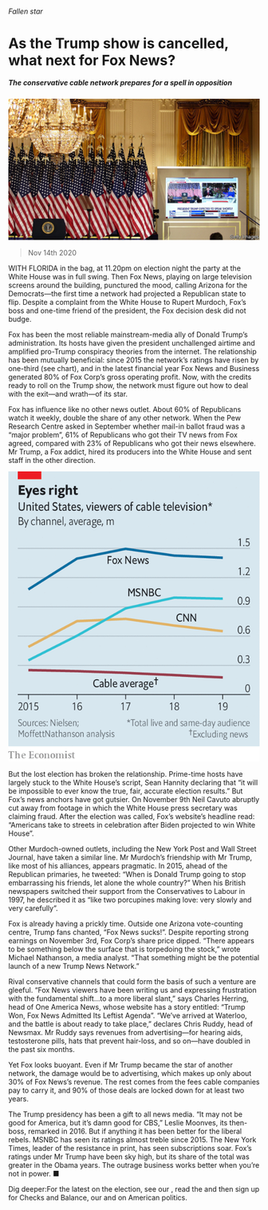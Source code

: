 ###### Fallen star

# As the Trump show is cancelled, what next for Fox News? 

##### The conservative cable network prepares for a spell in opposition 

![image](images/20201114_USP502.jpg) 

> Nov 14th 2020 

WITH FLORIDA in the bag, at 11.20pm on election night the party at the White House was in full swing. Then Fox News, playing on large television screens around the building, punctured the mood, calling Arizona for the Democrats—the first time a network had projected a Republican state to flip. Despite a complaint from the White House to Rupert Murdoch, Fox’s boss and one-time friend of the president, the Fox decision desk did not budge.

Fox has been the most reliable mainstream-media ally of Donald Trump’s administration. Its hosts have given the president unchallenged airtime and amplified pro-Trump conspiracy theories from the internet. The relationship has been mutually beneficial: since 2015 the network’s ratings have risen by one-third (see chart), and in the latest financial year Fox News and Business generated 80% of Fox Corp’s gross operating profit. Now, with the credits ready to roll on the Trump show, the network must figure out how to deal with the exit—and wrath—of its star.


Fox has influence like no other news outlet. About 60% of Republicans watch it weekly, double the share of any other network. When the Pew Research Centre asked in September whether mail-in ballot fraud was a “major problem”, 61% of Republicans who got their TV news from Fox agreed, compared with 23% of Republicans who got their news elsewhere. Mr Trump, a Fox addict, hired its producers into the White House and sent staff in the other direction.

![image](images/20201114_USC260.png) 


But the lost election has broken the relationship. Prime-time hosts have largely stuck to the White House’s script, Sean Hannity declaring that “it will be impossible to ever know the true, fair, accurate election results.” But Fox’s news anchors have got gutsier. On November 9th Neil Cavuto abruptly cut away from footage in which the White House press secretary was claiming fraud. After the election was called, Fox’s website’s headline read: “Americans take to streets in celebration after Biden projected to win White House”.

Other Murdoch-owned outlets, including the New York Post and Wall Street Journal, have taken a similar line. Mr Murdoch’s friendship with Mr Trump, like most of his alliances, appears pragmatic. In 2015, ahead of the Republican primaries, he tweeted: “When is Donald Trump going to stop embarrassing his friends, let alone the whole country?” When his British newspapers switched their support from the Conservatives to Labour in 1997, he described it as “like two porcupines making love: very slowly and very carefully”.

Fox is already having a prickly time. Outside one Arizona vote-counting centre, Trump fans chanted, “Fox News sucks!”. Despite reporting strong earnings on November 3rd, Fox Corp’s share price dipped. “There appears to be something below the surface that is torpedoing the stock,” wrote Michael Nathanson, a media analyst. “That something might be the potential launch of a new Trump News Network.”

Rival conservative channels that could form the basis of such a venture are gleeful. “Fox News viewers have been writing us and expressing frustration with the fundamental shift…to a more liberal slant,” says Charles Herring, head of One America News, whose website has a story entitled: “Trump Won, Fox News Admitted Its Leftist Agenda”. “We’ve arrived at Waterloo, and the battle is about ready to take place,” declares Chris Ruddy, head of Newsmax. Mr Ruddy says revenues from advertising—for hearing aids, testosterone pills, hats that prevent hair-loss, and so on—have doubled in the past six months.

Yet Fox looks buoyant. Even if Mr Trump became the star of another network, the damage would be to advertising, which makes up only about 30% of Fox News’s revenue. The rest comes from the fees cable companies pay to carry it, and 90% of those deals are locked down for at least two years.

The Trump presidency has been a gift to all news media. “It may not be good for America, but it’s damn good for CBS,” Leslie Moonves, its then-boss, remarked in 2016. But if anything it has been better for the liberal rebels. MSNBC has seen its ratings almost treble since 2015. The New York Times, leader of the resistance in print, has seen subscriptions soar. Fox’s ratings under Mr Trump have been sky high, but its share of the total was greater in the Obama years. The outrage business works better when you’re not in power. ■

Dig deeper:For the latest on the election, see our , read the  and then sign up for Checks and Balance, our  and  on American politics.

